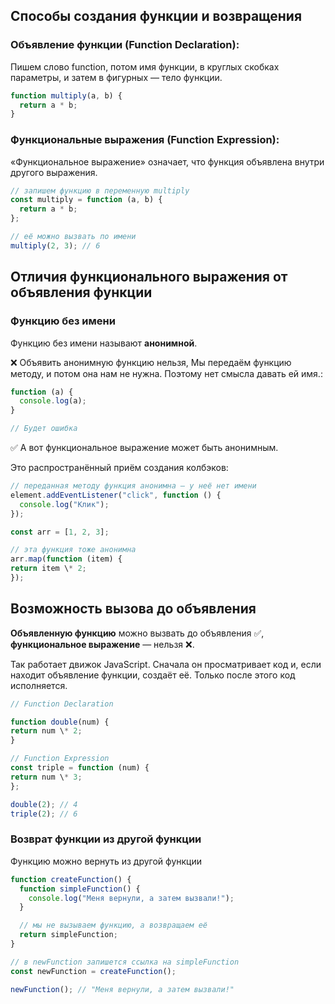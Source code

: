 ## Способы создания функции и возвращения

### Объявление функции (Function Declaration):

Пишем слово function, потом имя функции, в круглых скобках параметры, и затем в фигурных — тело функции.

```javascript
function multiply(a, b) {
  return a * b;
}
```

### Функциональные выражения (Function Expression):

«Функциональное выражение» означает, что функция объявлена внутри другого выражения.

```javascript
// запишем функцию в переменную multiply
const multiply = function (a, b) {
  return a * b;
};

// её можно вызвать по имени
multiply(2, 3); // 6
```

## Отличия функционального выражения от объявления функции

### Функцию без имени

Функцию без имени называют **анонимной**.

❌ Объявить анонимную функцию нельзя, Мы передаём функцию методу, и потом она нам не нужна. Поэтому нет смысла давать ей имя.:

```javascript
function (a) {
  console.log(a);
}

// Будет ошибка
```

✅ А вот функциональное выражение может быть анонимным.

Это распространённый приём создания колбэков:

```javascript
// переданная методу функция анонимна — у неё нет имени
element.addEventListener("click", function () {
  console.log("Клик");
});

const arr = [1, 2, 3];
```

```javascript
// эта функция тоже анонимна
arr.map(function (item) {
return item \* 2;
});
```

## Возможность вызова до объявления

**Объявленную функцию** можно вызвать до объявления ✅, **функциональное выражение** — нельзя ❌.

Так работает движок JavaScript. Сначала он просматривает код и, если находит объявление функции, создаёт её. Только после этого код исполняется.

```javascript
// Function Declaration

function double(num) {
return num \* 2;
}

// Function Expression
const triple = function (num) {
return num \* 3;
};

double(2); // 4
triple(2); // 6
```

### Возврат функции из другой функции

Функцию можно вернуть из другой функции

```javascript
function createFunction() {
  function simpleFunction() {
    console.log("Меня вернули, а затем вызвали!");
  }

  // мы не вызываем функцию, а возвращаем её
  return simpleFunction;
}

// в newFunction запишется ссылка на simpleFunction
const newFunction = createFunction();

newFunction(); // "Меня вернули, а затем вызвали!"
```
